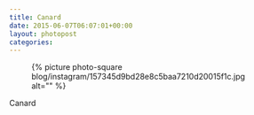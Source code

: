 ```yaml
---
title: Canard
date: 2015-06-07T06:07:01+00:00
layout: photopost
categories:
---
```


<figure class="photo photo--square">
  {% picture photo-square blog/instagram/157345d9bd28e8c5baa7210d20015f1c.jpg alt="" %}
</figure>

Canard
